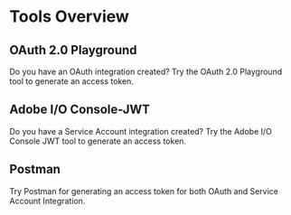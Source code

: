 
# Tools Overview


## OAuth 2.0 Playground
Do you have an OAuth integration created? Try the OAuth 2.0 Playground tool to generate an access token.

## Adobe I/O Console-JWT
Do you have a Service Account integration created? Try the Adobe I/O Console JWT tool to generate an access token.

## Postman
Try Postman for generating an access token for both OAuth and Service Account Integration.
